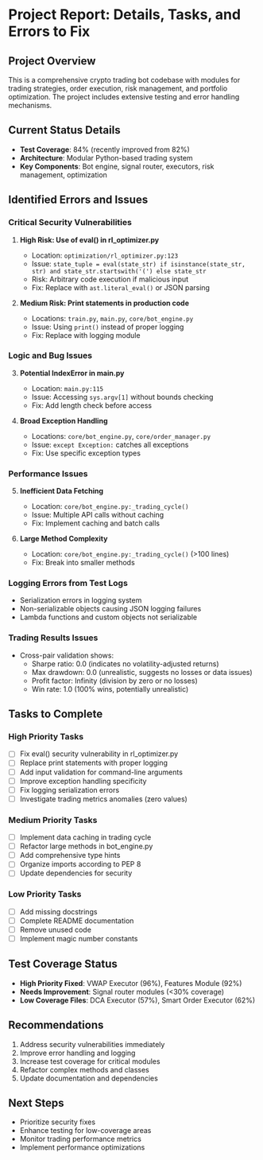 # Project Report: Details, Tasks, and Errors to Fix

## Project Overview
This is a comprehensive crypto trading bot codebase with modules for trading strategies, order execution, risk management, and portfolio optimization. The project includes extensive testing and error handling mechanisms.

## Current Status Details
- **Test Coverage**: 84% (recently improved from 82%)
- **Architecture**: Modular Python-based trading system
- **Key Components**: Bot engine, signal router, executors, risk management, optimization

## Identified Errors and Issues

### Critical Security Vulnerabilities
1. **High Risk: Use of eval() in rl_optimizer.py**
   - Location: `optimization/rl_optimizer.py:123`
   - Issue: `state_tuple = eval(state_str) if isinstance(state_str, str) and state_str.startswith('(') else state_str`
   - Risk: Arbitrary code execution if malicious input
   - Fix: Replace with `ast.literal_eval()` or JSON parsing

2. **Medium Risk: Print statements in production code**
   - Locations: `train.py`, `main.py`, `core/bot_engine.py`
   - Issue: Using `print()` instead of proper logging
   - Fix: Replace with logging module

### Logic and Bug Issues
3. **Potential IndexError in main.py**
   - Location: `main.py:115`
   - Issue: Accessing `sys.argv[1]` without bounds checking
   - Fix: Add length check before access

4. **Broad Exception Handling**
   - Locations: `core/bot_engine.py`, `core/order_manager.py`
   - Issue: `except Exception:` catches all exceptions
   - Fix: Use specific exception types

### Performance Issues
5. **Inefficient Data Fetching**
   - Location: `core/bot_engine.py:_trading_cycle()`
   - Issue: Multiple API calls without caching
   - Fix: Implement caching and batch calls

6. **Large Method Complexity**
   - Location: `core/bot_engine.py:_trading_cycle()` (>100 lines)
   - Fix: Break into smaller methods

### Logging Errors from Test Logs
- Serialization errors in logging system
- Non-serializable objects causing JSON logging failures
- Lambda functions and custom objects not serializable

### Trading Results Issues
- Cross-pair validation shows:
  - Sharpe ratio: 0.0 (indicates no volatility-adjusted returns)
  - Max drawdown: 0.0 (unrealistic, suggests no losses or data issues)
  - Profit factor: Infinity (division by zero or no losses)
  - Win rate: 1.0 (100% wins, potentially unrealistic)

## Tasks to Complete

### High Priority Tasks
- [ ] Fix eval() security vulnerability in rl_optimizer.py
- [ ] Replace print statements with proper logging
- [ ] Add input validation for command-line arguments
- [ ] Improve exception handling specificity
- [ ] Fix logging serialization errors
- [ ] Investigate trading metrics anomalies (zero values)

### Medium Priority Tasks
- [ ] Implement data caching in trading cycle
- [ ] Refactor large methods in bot_engine.py
- [ ] Add comprehensive type hints
- [ ] Organize imports according to PEP 8
- [ ] Update dependencies for security

### Low Priority Tasks
- [ ] Add missing docstrings
- [ ] Complete README documentation
- [ ] Remove unused code
- [ ] Implement magic number constants

## Test Coverage Status
- **High Priority Fixed**: VWAP Executor (96%), Features Module (92%)
- **Needs Improvement**: Signal router modules (<30% coverage)
- **Low Coverage Files**: DCA Executor (57%), Smart Order Executor (62%)

## Recommendations
1. Address security vulnerabilities immediately
2. Improve error handling and logging
3. Increase test coverage for critical modules
4. Refactor complex methods and classes
5. Update documentation and dependencies

## Next Steps
- Prioritize security fixes
- Enhance testing for low-coverage areas
- Monitor trading performance metrics
- Implement performance optimizations
